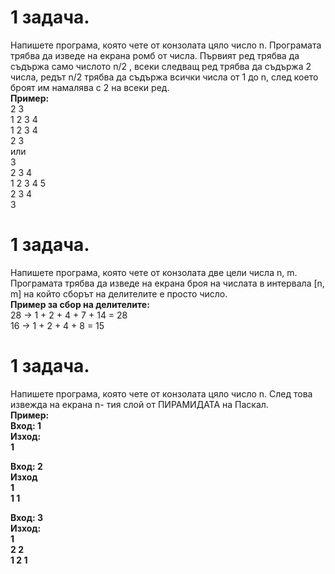 <h1><strong>1 задача.</strong></h1>
Напишете програма, която чете от конзолата цяло число n. Програмата трябва да изведе на
екрана ромб от числа. Първият ред трябва да съдържа само числото n/2 , всеки следващ ред
трябва да съдържа 2 числа, редът n/2 трябва да съдържа всички числа от 1 до n, след което броят
им намалява с 2 на всеки ред.<br>
<strong>Пример:</strong><br>
  2 3<br>
1 2 3 4<br>
1 2 3 4<br>
  2 3<br>
или<br>
    3<br>
  2 3 4<br>
1 2 3 4 5<br>
  2 3 4<br>
    3<br>
    
<h1><strong>1 задача.</strong></h1>
Напишете програма, която чете от конзолата две цели числа n, m. Програмата трябва да
изведе на екрана броя на числата в интервала [n, m] на който сборът на делителите е просто
число.<br>
<strong>Пример за сбор на делителите:</strong><br>
28 -> 1 + 2 + 4 + 7 + 14 = 28<br>
16 -> 1 + 2 + 4 + 8 = 15<br>

<h1><strong>1 задача.</strong></h1>
Напишете програма, която чете от конзолата цяло число n. След това извежда на екрана n-
тия слой от ПИРАМИДАТА на Паскал.<br>
<strong>Пример:</strong><br>
<strong>Вход: 1<strong><br>
<strong>Изход:<strong><br>
1<br>

<strong>Вход: 2</strong><br>
<strong>Изход</strong><br>
 1<br>
1 1<br>

<strong>Вход: 3</strong><br>
<strong>Изход:</strong><br>
1<br>
2 2<br>
1 2 1<br>
